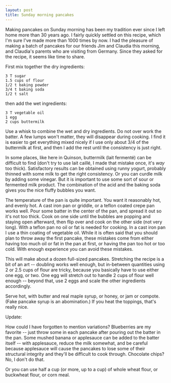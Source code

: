 ```yaml
---
layout: post
title: Sunday morning pancakes
---
```


Making pancakes on Sunday morning has been my tradition ever since I left home more than 30 years ago. I fairly quickly settled on this recipe, which I'm sure I've made more than 1000 times by now. I had the pleasure of making a batch of pancakes for our friends Jim and Claudia this morning, and Claudia's parents who are visiting from Germany. Since they asked for the recipe, it seems like time to share.

First mix together the dry ingredients:

    3 T sugar  
    1.5 cups of flour  
    1/2 t baking powder  
    3/4 t baking soda  
    1/2 t salt

then add the wet ingredients:

    3 T vegetable oil  
    1 egg  
    2 cups buttermilk  

Use a whisk to combine the wet and dry ingredients. Do not over work the batter. A few lumps won't matter, they will disappear during cooking. I find it is easier to get everything mixed nicely if I use only about 3/4 of the buttermilk at first, and then I add the rest until the consistency is just right.

In some places, like here in Quinson, buttermilk (lait fermenté) can be difficult to find (don't try to use lait caillé, I made that mistake once, it's _way_ too thick). Satisfactory results can be obtained using runny yogurt, probably thinned with some milk to get the right consistency. Or you can curdle milk by adding some vinegar. But it is important to use some sort of sour or fermented milk product. The combination of the acid and the baking soda gives you the nice fluffy bubbles you want.

The temperature of the pan is quite important. You want it reasonably hot, and evenly hot. A cast iron pan or griddle, or a teflon coated crepe pan works well. Pour some batter in the center of the pan, and spread it out so it's not too thick. Cook on one side until the bubbles are popping and staying open afterward, then flip over and cook on the other side (not very long). With a teflon pan no oil or fat is needed for cooking. In a cast iron pan I use a thin coating of vegetable oil. While it is often said that you should plan to throw away the first pancake, these mistakes come from either having too much oil or fat in the pan at first, or having the pan too hot or too cold. With enough experience you can avoid these mistakes.

This will make about a dozen full-sized pancakes. Stretching the recipe is a bit of an art -- doubling works well enough, but in-between quantities using 2 or 2.5 cups of flour are tricky, because you basically have to use either one egg, or two. One egg will stretch out to handle 2 cups of flour well enough -- beyond that, use 2 eggs and scale the other ingredients accordingly.

Serve hot, with butter and real maple syrup, or honey, or jam or compote. (Fake pancake syrup is an abomination.) If you heat the toppings, that's really nice.

Update: 

How could I have forgotten to mention variations? Blueberries are my favorite -- just throw some in each pancake after pouring out the batter in the pan. Some mushed banana or applesauce can be added to the batter itself -- with applesauce, reduce the milk somewhat, and be careful because applesauce will cause the pancakes to lose some of their structural integrity and they'll be difficult to cook through. Chocolate chips? No, I don't do that.

Or you can use half a cup (or more, up to a cup) of whole wheat flour, or buckwheat flour, or corn meal.
